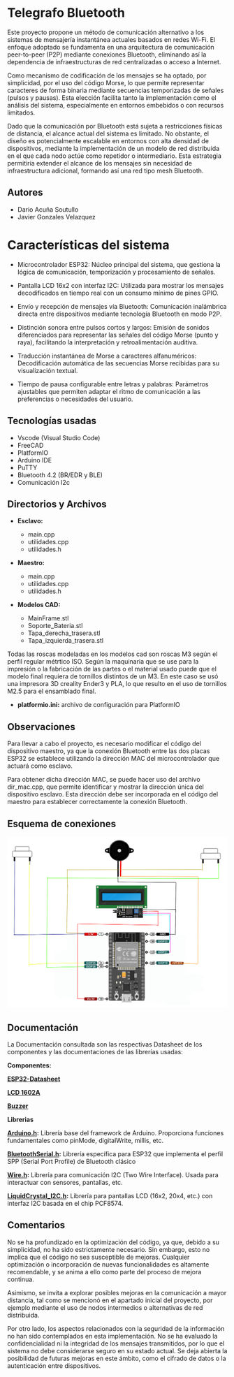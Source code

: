 
# Telegrafo Bluetooth

Este proyecto propone un método de comunicación alternativo a los sistemas de mensajería instantánea actuales basados en redes Wi-Fi. El enfoque adoptado se fundamenta en una arquitectura de comunicación peer-to-peer (P2P) mediante conexiones Bluetooth, eliminando así la dependencia de infraestructuras de red centralizadas o acceso a Internet.

Como mecanismo de codificación de los mensajes se ha optado, por simplicidad, por el uso del código Morse, lo que permite representar caracteres de forma binaria mediante secuencias temporizadas de señales (pulsos y pausas). Esta elección facilita tanto la implementación como el análisis del sistema, especialmente en entornos embebidos o con recursos limitados.

Dado que la comunicación por Bluetooth está sujeta a restricciones físicas de distancia, el alcance actual del sistema es limitado. No obstante, el diseño es potencialmente escalable en entornos con alta densidad de dispositivos, mediante la implementación de un modelo de red distribuida en el que cada nodo actúe como repetidor o intermediario. Esta estrategia permitiría extender el alcance de los mensajes sin necesidad de infraestructura adicional, formando así una red tipo mesh Bluetooth.





## Autores 
 - Dario Acuña Soutullo
 - Javier Gonzales Velazquez


# Características del sistema

- Microcontrolador ESP32: Núcleo principal del sistema, que gestiona la lógica de comunicación, temporización y procesamiento de señales.

- Pantalla LCD 16x2 con interfaz I2C: Utilizada para mostrar los mensajes decodificados en tiempo real con un consumo mínimo de pines GPIO.

- Envío y recepción de mensajes vía Bluetooth: Comunicación inalámbrica directa entre dispositivos mediante tecnología Bluetooth en modo P2P.

- Distinción sonora entre pulsos cortos y largos: Emisión de sonidos diferenciados para representar las señales del código Morse (punto y raya), facilitando la interpretación y retroalimentación auditiva.

- Traducción instantánea de Morse a caracteres alfanuméricos: Decodificación automática de las secuencias Morse recibidas para su visualización textual.

- Tiempo de pausa configurable entre letras y palabras: Parámetros ajustables que permiten adaptar el ritmo de comunicación a las preferencias o necesidades del usuario.
## Tecnologías usadas

- Vscode (Visual Studio Code)
- FreeCAD
- PlatformIO
- Arduino IDE
- PuTTY
- Bluetooth 4.2 (BR/EDR y BLE)
- Comunicación I2c

## Directorios y Archivos

- **Esclavo:**
    - main.cpp
    - utilidades.cpp   
    - utilidades.h


- **Maestro:**
    - main.cpp
    - utilidades.cpp   
    - utilidades.h


- **Modelos CAD:** 
    - MainFrame.stl
    - Soporte_Bateria.stl
    - Tapa_derecha_trasera.stl
    - Tapa_izquierda_trasera.stl
      
Todas las roscas modeladas en los modelos cad son roscas M3 según el perfil regular métrtico ISO. Según la maquinaria que se use para la impresión o la fabricación de las partes o el material usado puede que el modelo final requiera de tornillos distintos de un M3. En este caso se usó una impresora 3D creality Ender3 y PLA, lo que resulto en el uso de tornillos M2.5 para el ensamblado final.
- **platformio.ini:** archivo de configuración para PlatformIO

## Observaciones
Para llevar a cabo el proyecto, es necesario modificar el código del dispositivo maestro, ya que la conexión Bluetooth entre las dos placas ESP32 se establece utilizando la dirección MAC del microcontrolador que actuará como esclavo.

Para obtener dicha dirección MAC, se puede hacer uso del archivo dir_mac.cpp, que permite identificar y mostrar la dirección única del dispositivo esclavo. Esta dirección debe ser incorporada en el código del maestro para establecer correctamente la conexión Bluetooth.

## Esquema de conexiones 
![Esquemátco](Imagenes/Esquema.png)


## Documentación
La Documentación consultada son las respectivas Datasheet de los componentes y las documentaciones de las librerías usadas:

**Componentes:** 

**[ESP32-Datasheet](https://www.espressif.com/sites/default/files/documentation/esp32_datasheet_en.pdf)**

**[LCD 1602A](https://www.openhacks.com/uploadsproductos/eone-1602a1.pdf)**

**[Buzzer](https://www.farnell.com/datasheets/2171929.pdf)**

**Librerias**

**[Arduino.h](https://www.arduino.cc/reference/en/):**  Librería base del framework de Arduino. Proporciona funciones fundamentales como pinMode, digitalWrite, millis, etc.

**[BluetoothSerial.h](https://github.com/espressif/arduino-esp32/tree/master/libraries/BluetoothSerial):** Librería específica para ESP32 que implementa el perfil SPP (Serial Port Profile) de Bluetooth clásico

**[Wire.h](https://www.arduino.cc/en/Reference/Wire):** Librería para comunicación I2C (Two Wire Interface). Usada para interactuar con sensores, pantallas, etc.

**[LiquidCrystal_I2C.h](https://github.com/johnrickman/LiquidCrystal_I2C):**  Librería para pantallas LCD (16x2, 20x4, etc.) con interfaz I2C basada en el chip PCF8574.


## Comentarios
No se ha profundizado en la optimización del código, ya que, debido a su simplicidad, no ha sido estrictamente necesario. Sin embargo, esto no implica que el código no sea susceptible de mejoras. Cualquier optimización o incorporación de nuevas funcionalidades es altamente recomendable, y se anima a ello como parte del proceso de mejora continua.

Asimismo, se invita a explorar posibles mejoras en la comunicación a mayor distancia, tal como se mencionó en el apartado inicial del proyecto, por ejemplo mediante el uso de nodos intermedios o alternativas de red distribuida.

Por otro lado, los aspectos relacionados con la seguridad de la información no han sido contemplados en esta implementación. No se ha evaluado la confidencialidad ni la integridad de los mensajes transmitidos, por lo que el sistema no debe considerarse seguro en su estado actual. Se deja abierta la posibilidad de futuras mejoras en este ámbito, como el cifrado de datos o la autenticación entre dispositivos.

